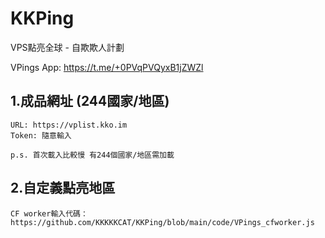 # KKPing

VPS點亮全球 - 自欺欺人計劃

VPings App: https://t.me/+0PVqPVQyxB1jZWZl

## 1.成品網址 (244國家/地區)
```
URL: https://vplist.kko.im
Token: 隨意輸入

p.s. 首次載入比較慢 有244個國家/地區需加載
```

## 2.自定義點亮地區
```
CF worker輸入代碼：https://github.com/KKKKKCAT/KKPing/blob/main/code/VPings_cfworker.js
```
